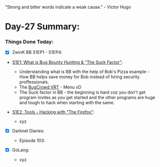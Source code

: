 "Strong and bitter words indicate a weak cause." - Victor Hugo

# Day-27 Summary:

### Things Done Today:

- [X]	ZwinK BB S1EP1 - S1EP4:
  - [S1E1: What is Bug Bounty Hunting & "The Suck Factor"](https://www.youtube.com/watch?v=aDa0ymSrS7U):
    - Understanding what is BB with the help of Bob's Pizza example - How BB helps save money for Bob instead of hiring security proffessionals.
    - The [BugCrowd VRT](https://bugcrowd.com/vulnerability-rating-taxonomy) - Menu xD
    - The Suck factor in BB - the beginning is hard coz you don't get program invites as you get started and the other programs are huge and tough to hack when starting with the same.

  - [S1E2: Tools - Hacking with "The Firefox"](https://www.youtube.com/watch?v=V7Xt9IeuSoE):
    - xyz


- [X] Darknet Diaries:
  - Episode 103: 


- [X] GoLang:
  - xyz
